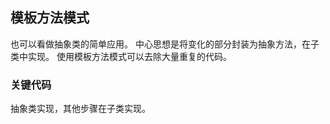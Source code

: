 ## 模板方法模式
也可以看做抽象类的简单应用。
中心思想是将变化的部分封装为抽象方法，在子类中实现。
使用模板方法模式可以去除大量重复的代码。

### 关键代码
抽象类实现，其他步骤在子类实现。
